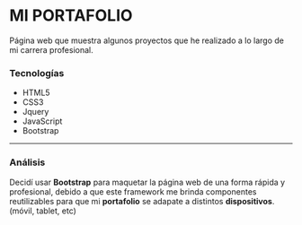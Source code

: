 # MI PORTAFOLIO

Página web que muestra algunos proyectos que he realizado a lo largo de mi carrera profesional.

### Tecnologías

- HTML5
- CSS3
- Jquery
- JavaScript
- Bootstrap

------------
### Análisis
Decidí usar **Bootstrap** para maquetar la página web de una forma rápida y profesional, debido a que este framework me brinda componentes reutilizables para que mi **portafolio** se adapate a distintos **dispositivos**. (móvil, tablet, etc)
